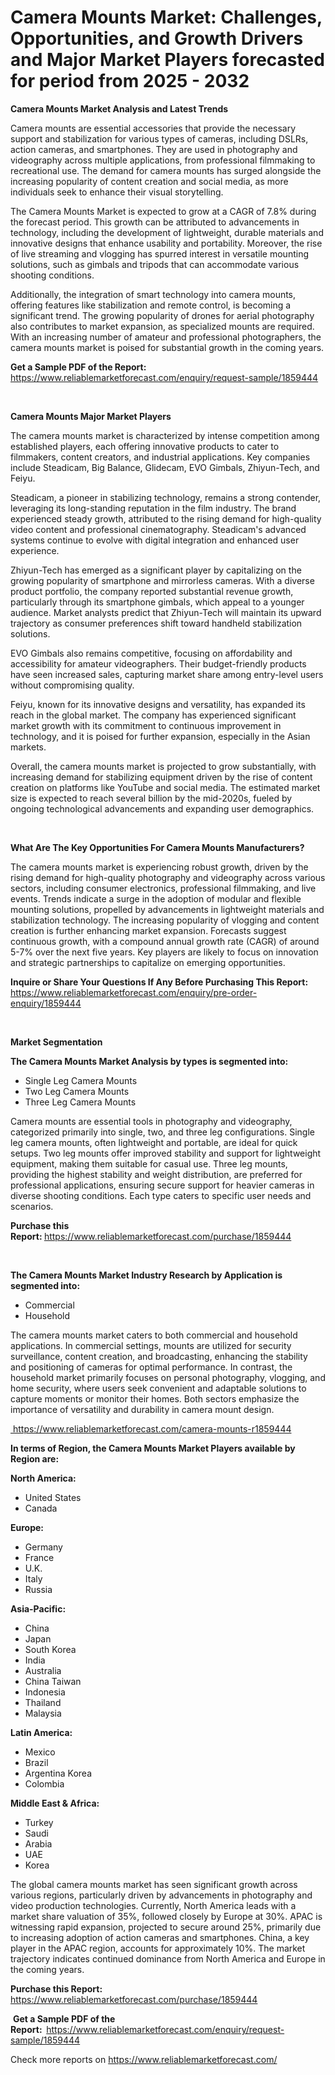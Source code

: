 <p><h1>Camera Mounts Market: Challenges, Opportunities, and Growth Drivers and Major Market Players forecasted for period from 2025 - 2032</h1></p><p><strong>Camera Mounts Market Analysis and Latest Trends</strong></p>
<p><p>Camera mounts are essential accessories that provide the necessary support and stabilization for various types of cameras, including DSLRs, action cameras, and smartphones. They are used in photography and videography across multiple applications, from professional filmmaking to recreational use. The demand for camera mounts has surged alongside the increasing popularity of content creation and social media, as more individuals seek to enhance their visual storytelling.</p><p>The Camera Mounts Market is expected to grow at a CAGR of 7.8% during the forecast period. This growth can be attributed to advancements in technology, including the development of lightweight, durable materials and innovative designs that enhance usability and portability. Moreover, the rise of live streaming and vlogging has spurred interest in versatile mounting solutions, such as gimbals and tripods that can accommodate various shooting conditions.</p><p>Additionally, the integration of smart technology into camera mounts, offering features like stabilization and remote control, is becoming a significant trend. The growing popularity of drones for aerial photography also contributes to market expansion, as specialized mounts are required. With an increasing number of amateur and professional photographers, the camera mounts market is poised for substantial growth in the coming years.</p></p>
<p><strong>Get a Sample PDF of the Report:&nbsp;</strong> <a href="https://www.reliablemarketforecast.com/enquiry/request-sample/1859444?utm_campaign=2533&utm_medium=2&utm_source=Github&utm_content=ia&utm_term=08042025&utm_id=camera-mounts">https://www.reliablemarketforecast.com/enquiry/request-sample/1859444</a></p>
<p>&nbsp;</p>
<p><strong>Camera Mounts Major Market Players</strong></p>
<p><p>The camera mounts market is characterized by intense competition among established players, each offering innovative products to cater to filmmakers, content creators, and industrial applications. Key companies include Steadicam, Big Balance, Glidecam, EVO Gimbals, Zhiyun-Tech, and Feiyu.</p><p>Steadicam, a pioneer in stabilizing technology, remains a strong contender, leveraging its long-standing reputation in the film industry. The brand experienced steady growth, attributed to the rising demand for high-quality video content and professional cinematography. Steadicam's advanced systems continue to evolve with digital integration and enhanced user experience.</p><p>Zhiyun-Tech has emerged as a significant player by capitalizing on the growing popularity of smartphone and mirrorless cameras. With a diverse product portfolio, the company reported substantial revenue growth, particularly through its smartphone gimbals, which appeal to a younger audience. Market analysts predict that Zhiyun-Tech will maintain its upward trajectory as consumer preferences shift toward handheld stabilization solutions.</p><p>EVO Gimbals also remains competitive, focusing on affordability and accessibility for amateur videographers. Their budget-friendly products have seen increased sales, capturing market share among entry-level users without compromising quality. </p><p>Feiyu, known for its innovative designs and versatility, has expanded its reach in the global market. The company has experienced significant market growth with its commitment to continuous improvement in technology, and it is poised for further expansion, especially in the Asian markets.</p><p>Overall, the camera mounts market is projected to grow substantially, with increasing demand for stabilizing equipment driven by the rise of content creation on platforms like YouTube and social media. The estimated market size is expected to reach several billion by the mid-2020s, fueled by ongoing technological advancements and expanding user demographics.</p></p>
<p>&nbsp;</p>
<p><strong>What Are The Key Opportunities For Camera Mounts Manufacturers?</strong></p>
<p><p>The camera mounts market is experiencing robust growth, driven by the rising demand for high-quality photography and videography across various sectors, including consumer electronics, professional filmmaking, and live events. Trends indicate a surge in the adoption of modular and flexible mounting solutions, propelled by advancements in lightweight materials and stabilization technology. The increasing popularity of vlogging and content creation is further enhancing market expansion. Forecasts suggest continuous growth, with a compound annual growth rate (CAGR) of around 5-7% over the next five years. Key players are likely to focus on innovation and strategic partnerships to capitalize on emerging opportunities.</p></p>
<p><strong>Inquire or Share Your Questions If Any Before Purchasing This Report:</strong> <a href="https://www.reliablemarketforecast.com/enquiry/pre-order-enquiry/1859444?utm_campaign=2533&utm_medium=2&utm_source=Github&utm_content=ia&utm_term=08042025&utm_id=camera-mounts">https://www.reliablemarketforecast.com/enquiry/pre-order-enquiry/1859444</a></p>
<p>&nbsp;</p>
<p><strong>Market Segmentation</strong></p>
<p><strong>The Camera Mounts Market Analysis by types is segmented into:</strong></p>
<p><ul><li>Single Leg Camera Mounts</li><li>Two Leg Camera Mounts</li><li>Three Leg Camera Mounts</li></ul></p>
<p><p>Camera mounts are essential tools in photography and videography, categorized primarily into single, two, and three leg configurations. Single leg camera mounts, often lightweight and portable, are ideal for quick setups. Two leg mounts offer improved stability and support for lightweight equipment, making them suitable for casual use. Three leg mounts, providing the highest stability and weight distribution, are preferred for professional applications, ensuring secure support for heavier cameras in diverse shooting conditions. Each type caters to specific user needs and scenarios.</p></p>
<p><strong>Purchase this Report:&nbsp;</strong><a href="https://www.reliablemarketforecast.com/purchase/1859444?utm_campaign=2533&utm_medium=2&utm_source=Github&utm_content=ia&utm_term=08042025&utm_id=camera-mounts">https://www.reliablemarketforecast.com/purchase/1859444</a></p>
<p>&nbsp;</p>
<p><strong>The Camera Mounts Market Industry Research by Application is segmented into:</strong></p>
<p><ul><li>Commercial</li><li>Household</li></ul></p>
<p><p>The camera mounts market caters to both commercial and household applications. In commercial settings, mounts are utilized for security surveillance, content creation, and broadcasting, enhancing the stability and positioning of cameras for optimal performance. In contrast, the household market primarily focuses on personal photography, vlogging, and home security, where users seek convenient and adaptable solutions to capture moments or monitor their homes. Both sectors emphasize the importance of versatility and durability in camera mount design.</p></p>
<p><a href="https://www.reliablemarketforecast.com/camera-mounts-r1859444?utm_campaign=2533&utm_medium=2&utm_source=Github&utm_content=ia&utm_term=08042025&utm_id=camera-mounts">&nbsp;https://www.reliablemarketforecast.com/camera-mounts-r1859444</a></p>
<p><strong>In terms of Region, the Camera Mounts Market Players available by Region are:</strong></p>
<p>
    <p> <strong> North America: </strong>
        <ul>
            <li>United States</li>
            <li>Canada</li>
        </ul>
        </p> 
    <p> <strong> Europe: </strong>
        <ul>
            <li>Germany</li>
            <li>France</li>
            <li>U.K.</li>
            <li>Italy</li>
            <li>Russia</li>
        </ul>
        </p> 
    <p> <strong> Asia-Pacific: </strong>
        <ul>
            <li>China</li>
            <li>Japan</li>
            <li>South Korea</li>
            <li>India</li>
            <li>Australia</li>
            <li>China Taiwan</li>
            <li>Indonesia</li>
            <li>Thailand</li>
            <li>Malaysia</li>
        </ul>
        </p> 
    <p> <strong> Latin America: </strong>
        <ul>
            <li>Mexico</li>
            <li>Brazil</li>
            <li>Argentina Korea</li>
            <li>Colombia</li>
        </ul>
        </p> 
    <p> <strong> Middle East & Africa: </strong>
        <ul>
            <li>Turkey</li>
            <li>Saudi</li>
            <li>Arabia</li>
            <li>UAE</li>
            <li>Korea</li>
        </ul>
    </p>
    </p>
<p><p>The global camera mounts market has seen significant growth across various regions, particularly driven by advancements in photography and video production technologies. Currently, North America leads with a market share valuation of 35%, followed closely by Europe at 30%. APAC is witnessing rapid expansion, projected to secure around 25%, primarily due to increasing adoption of action cameras and smartphones. China, a key player in the APAC region, accounts for approximately 10%. The market trajectory indicates continued dominance from North America and Europe in the coming years.</p></p>
<p><strong>Purchase this Report: </strong><a href="https://www.reliablemarketforecast.com/purchase/1859444?utm_campaign=2533&utm_medium=2&utm_source=Github&utm_content=ia&utm_term=08042025&utm_id=camera-mounts">https://www.reliablemarketforecast.com/purchase/1859444</a></p>
<p>&nbsp;<strong>Get a Sample PDF of the Report:&nbsp;&nbsp;</strong><a href="https://www.reliablemarketforecast.com/enquiry/request-sample/1859444?utm_campaign=2533&utm_medium=2&utm_source=Github&utm_content=ia&utm_term=08042025&utm_id=camera-mounts">https://www.reliablemarketforecast.com/enquiry/request-sample/1859444</a></p>
<p><strong></strong></p>
<p>Check more reports on <a href="https://www.reliablemarketforecast.com/?utm_campaign=2533&utm_medium=2&utm_source=Github&utm_content=ia&utm_term=08042025&utm_id=camera-mounts">https://www.reliablemarketforecast.com/</a></p>